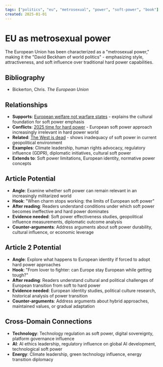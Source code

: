 ```yaml
---
tags: ["politics", "eu", "metrosexual", "power", "soft-power", "book"]
created: 2025-01-01
---
```


# EU as metrosexual power

The European Union has been characterized as a "metrosexual power," making it the "David Beckham of world politics" - emphasizing style, attractiveness, and soft influence over traditional hard power capabilities.

## Bibliography

- Bickerton, Chris. *The European Union*

## Relationships
- **Supports**: [European welfare not warfare states](politics-europe-welfare-warfare.md) - explains the cultural foundation for soft power emphasis
- **Conflicts**: [2025 time for hard power](politics-hard-power-2025.md) - European soft power approach increasingly irrelevant in hard power world
- **Related**: [The West is dead](politics-west-dead.md) - shows inadequacy of soft power in current geopolitical environment
- **Examples**: Climate leadership, human rights advocacy, regulatory influence (GDPR), diplomatic initiatives, cultural soft power
- **Extends to**: Soft power limitations, European identity, normative power concepts

## Article Potential
- **Angle**: Examine whether soft power can remain relevant in an increasingly militarized world
- **Hook**: "When charm stops working: the limits of European soft power"
- **After reading**: Readers understand conditions under which soft power becomes ineffective and hard power dominates
- **Evidence needed**: Soft power effectiveness studies, geopolitical influence measurements, diplomatic outcome analysis
- **Counter-arguments**: Address arguments about soft power durability, cultural influence, or economic leverage

## Article 2 Potential
- **Angle**: Explore what happens to European identity if forced to adopt hard power approaches
- **Hook**: "From lover to fighter: can Europe stay European while getting tough?"
- **After reading**: Readers understand cultural and political challenges of European transition from soft to hard power
- **Evidence needed**: European identity studies, political culture research, historical analysis of power transition
- **Counter-arguments**: Address arguments about hybrid approaches, maintained values, or gradual adaptation

## Cross-Domain Connections
- **Technology**: Technology regulation as soft power, digital sovereignty, platform governance influence
- **AI**: AI ethics leadership, regulatory influence on global AI development, technological soft power
- **Energy**: Climate leadership, green technology influence, energy transition diplomacy